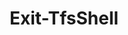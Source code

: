 ﻿---
title: Exit-TfsShell
breadcrumbs: [ "Shell" ]
parent: "Shell"
description: "Deactivates the Azure DevOps Shell "
remarks: 
parameterSets: 
  "_All_": [  ] 
  "__AllParameterSets": 
parameters: 
inputs: 
outputs: 
notes: 
relatedLinks: 
  - text: "Online Version:" 
    uri: "https://tfscmdlets.dev/docs/cmdlets/Shell/Exit-TfsShell"
aliases: 
examples: 
---
